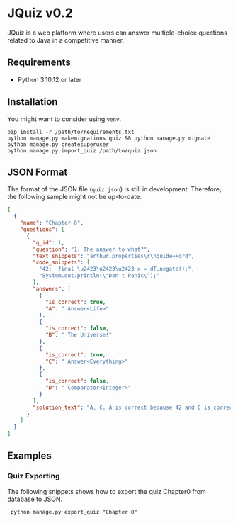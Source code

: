# JQuiz v0.2

JQuiz is a web platform where users can answer multiple-choice questions related to Java in a competitive manner.

## Requirements

- Python 3.10.12 or later

## Installation

You might want to consider using `venv`.

```shell
pip install -r /path/to/requirements.txt
python manage.py makemigrations quiz && python manage.py migrate
python manage.py createsuperuser
python manage.py import_quiz /path/to/quiz.json 
```

## JSON Format

The format of the JSON file (`quiz.json`) is still in development. Therefore, the following sample might not be up-to-date.

```json
[
  {
    "name": "Chapter 0",
    "questions": [
      {
        "q_id": 1,
        "question": "1. The answer to what?",
        "text_snippets": "arthur.properties\r\nguide=Ford",
        "code_snippets": [
          "42:  final \u2423\u2423\u2423 x = dT.negate();",
          "System.out.println(\"Don't Panic\");"
        ],
        "answers": [
          {
            "is_correct": true,
            "A": " Answer<Life>"
          },
          {
            "is_correct": false,
            "B": " The Universe!"
          },
          {
            "is_correct": true,
            "C": " Answer<Everything>"
          },
          {
            "is_correct": false,
            "D": " Comparator<Integer>"
          }
        ],
        "solution_text": "A, C. A is correct because 42 and C is correct because 42."
      }
    ]
  }
]
```

## Examples

### Quiz Exporting

The following snippets shows how to export the quiz Chapter0 from database to JSON.

``` shell
 python manage.py export_quiz "Chapter 0"
```
